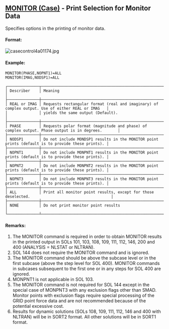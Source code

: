 ## [MONITOR (Case)](https://help.hexagonmi.com/bundle/MSC_Nastran_2022.4/page/Nastran_Combined_Book/qrg/casecontrol4a/TOC.MONITOR.Case.xhtml) - Print Selection for Monitor Data

Specifies options in the printing of monitor data.

#### Format:

![casecontrol4a01174.jpg](https://help-be.hexagonmi.com/bundle/MSC_Nastran_2022.4/page/Nastran_Combined_Book/qrg/casecontrol4a/../../../assets/casecontrol4a01174.jpg?_LANG=enus)  

#### Example:

```nastran
MONITOR(PHASE,NOPNT1)=ALL
MONITOR(IMAG,NODSP1)=ALL
```

```text
┌──────────────┬──────────────────────────────────────────────────────────────────────────────────────────────────┐
│ Describer    │ Meaning                                                                                          │
├──────────────┼──────────────────────────────────────────────────────────────────────────────────────────────────┤
│ REAL or IMAG │ Requests rectangular format (real and imaginary) of complex output. Use of either REAL or IMAG   │
│              │ yields the same output (Default).                                                                │
├──────────────┼──────────────────────────────────────────────────────────────────────────────────────────────────┤
│ PHASE        │ Requests polar format (magnitude and phase) of complex output. Phase output is in degrees.       │
├──────────────┼──────────────────────────────────────────────────────────────────────────────────────────────────┤
│ NODSP1       │ Do not include MONDSP1 results in the MONITOR point prints (default is to provide these prints). │
├──────────────┼──────────────────────────────────────────────────────────────────────────────────────────────────┤
│ NOPNT1       │ Do not include MONPNT1 results in the MONITOR point prints (default is to provide these prints). │
├──────────────┼──────────────────────────────────────────────────────────────────────────────────────────────────┤
│ NOPNT2       │ Do not include MONPNT2 results in the MONITOR point prints (default is to provide these prints). │
├──────────────┼──────────────────────────────────────────────────────────────────────────────────────────────────┤
│ NOPNT3       │ Do not include MONPNT3 results in the MONITOR point prints (default is to provide these prints). │
├──────────────┼──────────────────────────────────────────────────────────────────────────────────────────────────┤
│ ALL          │ Print all monitor point results, except for those deselected.                                    │
├──────────────┼──────────────────────────────────────────────────────────────────────────────────────────────────┤
│ NONE         │ Do not print monitor point results                                                               │
└──────────────┴──────────────────────────────────────────────────────────────────────────────────────────────────┘
```

#### Remarks:

1. The MONITOR command is required in order to obtain MONITOR results in the printed output in SOLs 101, 103, 108, 109, 111, 112, 146, 200 and 400 (ANALYSIS = NLSTAT or NLTRAN).
2. SOL 144 does not require the MONITOR command and is ignored.
3. The MONITOR command should be above the subcase level or in the first subcase (above the step level for SOL 400). MONITOR commands in subcases subsequent to the first one or in any steps for SOL 400 are ignored.
4. MONPNT1 is not applicable in SOL 103.
5. The MONITOR command is not required for SOL 144 except in the special case of MONPNT3 with any exclusion flags other than SMAD. Monitor points with exclusion flags require special processing of the GRID point force data and are not recommended because of the potential excessive cost.
6. Results for dynamic solutions (SOLs 108, 109, 111, 112, 146 and 400 with NLTRAN) will be in SORT2 format. All other solutions will be in SORT1 format.
